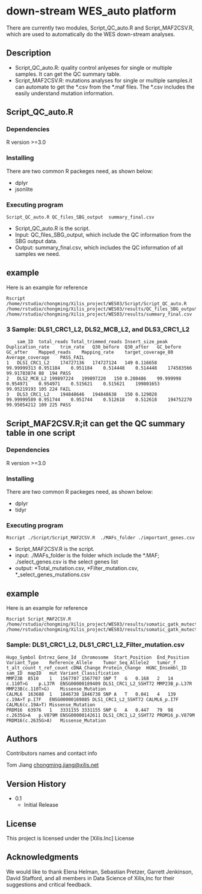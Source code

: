 # down-stream WES_auto platform

There are currently two modules, Script_QC_auto.R and Script_MAF2CSV.R, which are used to automatically do the WES down-stream analyses.

## Description
* Script_QC_auto.R: quality control anlyeses for single or multiple samples. It can get the QC summary table.
* Script_MAF2CSV.R: mutations analyses for single or multiple samples.it can automate to get the *.csv from the *.maf files. The *.csv includes the easily understand mutation information. 

## Script_QC_auto.R

### Dependencies

R version >=3.0

### Installing

There are two common R packeges need, as shown below:
* dplyr
* jsonlite

### Executing program

```
Script_QC_auto.R QC_files_SBG_output  summary_final.csv 
```
* Script_QC_auto.R is the script.
* Input: QC_files_SBG_output, which include the QC information from the SBG output data.
* Output: summary_final.csv, which includes the QC information of all samples we need.


## example

Here is an example for reference
```
Rscript /home/rstudio/chongming/Xilis_project/WES03/Script/Script_QC_auto.R /home/rstudio/chongming/Xilis_project/WES03/results/QC_files_SBG_output  /home/rstudio/chongming/Xilis_project/WES03/results/summary_final.csv
```

### 3 Sample: DLS1_CRC1_L2, DLS2_MCB_L2, and DLS3_CRC1_L2
```
	sam_ID	total_reads	Total_trimmed_reads	Insert_size_peak	Duplication_rate	trim_rate	Q30_before	Q30_after	GC_before	GC_after	Mapped_reads	Mapping_rate	target_coverage_80	Average_coverage	PASS_FAIL
1	DLS1_CRC1_L2	174727136	174727124	149	0.116658	99.99999313	0.951184	0.951184	0.514448	0.514448	174583566	99.91783874	88	194	PASS
2	DLS2_MCB_L2	199897224	199897220	150	0.280486	99.999998	0.954971	0.954971	0.515621	0.515621	199801653	99.95219193	105	224	FAIL
3	DLS3_CRC1_L2	194848646	194848638	150	0.129028	99.99999589	0.951744	0.951744	0.512618	0.512618	194752270	99.95054212	109	225	PASS
```



## Script_MAF2CSV.R;it can get the QC summary table in one script 

### Dependencies

R version >=3.0

### Installing

There are two common R packeges need, as shown below:
* dplyr
* tidyr

### Executing program

```
Rscript ./Script/Script_MAF2CSV.R  ./MAFs_folder ./important_genes.csv
```
* Script_MAF2CSV.R is the script.
* input: ./MAFs_folder is the folder which include the *.MAF; ./select_genes.csv is the select genes list
* output: *Total_mutation.csv, *Filter_mutation.csv, *_select_genes_mutations.csv 


## example

Here is an example for reference
```
Rscript Script_MAF2CSV.R /home/rstudio/chongming/Xilis_project/WES03/results/somatic_gatk_mutect2 /home/rstudio/chongming/Xilis_project/WES03/results/somatic_gatk_mutect2/genes.csv
```

### Sample: DLS1_CRC1_L2, DLS1_CRC1_L2_Filter_mutation.csv
```
Hugo_Symbol	Entrez_Gene_Id	Chromosome	Start_Position	End_Position	Variant_Type	Reference_Allele	Tumor_Seq_Allele2	tumor_f	t_alt_count	t_ref_count	cDNA_Change	Protein_Change	HGNC_Ensembl_ID	sam_ID	mapID	mut	Variant_Classification
MMP23B	8510	1	1567707	1567707	SNP	T	G	0.168	2	14	c.110T>G	p.L37R	ENSG00000189409	DLS1_CRC1_L2_SSHT72	MMP23B_p.L37R	MMP23B(c.110T>G)	Missense_Mutation
CALML6	163688	1	1846738	1846738	SNP	A	T	0.041	4	139	c.19A>T	p.I7F	ENSG00000169885	DLS1_CRC1_L2_SSHT72	CALML6_p.I7F	CALML6(c.19A>T)	Missense_Mutation
PRDM16	63976	1	3331155	3331155	SNP	G	A	0.447	79	98	c.2635G>A	p.V879M	ENSG00000142611	DLS1_CRC1_L2_SSHT72	PRDM16_p.V879M	PRDM16(c.2635G>A)	Missense_Mutation
```



## Authors

Contributors names and contact info

Tom Jiang
chongming.jiang@xilis.net

## Version History

* 0.1
    * Initial Release

## License

This project is licensed under the [Xilis.Inc] License

## Acknowledgments

We would like to thank Elena Helman, Sebastian Pretzer, Garrett Jenkinson, David Stafford, and all members in Data Science of Xilis,Inc for their suggestions and critical feedback.
